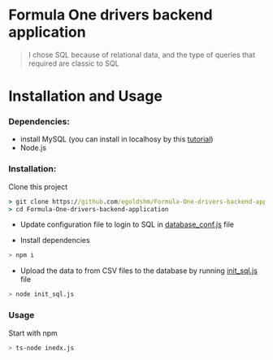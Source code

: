 <h1> Formula One drivers backend application </h1>

 > I chose SQL because of relational data, and the type of queries that required are classic to SQL
# Installation and Usage

### Dependencies:

- install MySQL (you can install in localhosy by this [tutorial](https://ladvien.com/data-analytics-mysql-localhost-setup/))
- Node.js

### Installation:

Clone this project

```cmd
> git clone https://github.com/egoldshm/Formula-One-drivers-backend-application
> cd Formula-One-drivers-backend-application
```

- Update configuration file to login to SQL in [database_conf.js](database_conf.js) file 

- Install dependencies

```bash
> npm i
```

- Upload the data to from CSV files to the database by running [init_sql.js](init_sql.js) file 
```bash
> node init_sql.js
```

### Usage

Start with npm

```bash
> ts-node inedx.js
```
